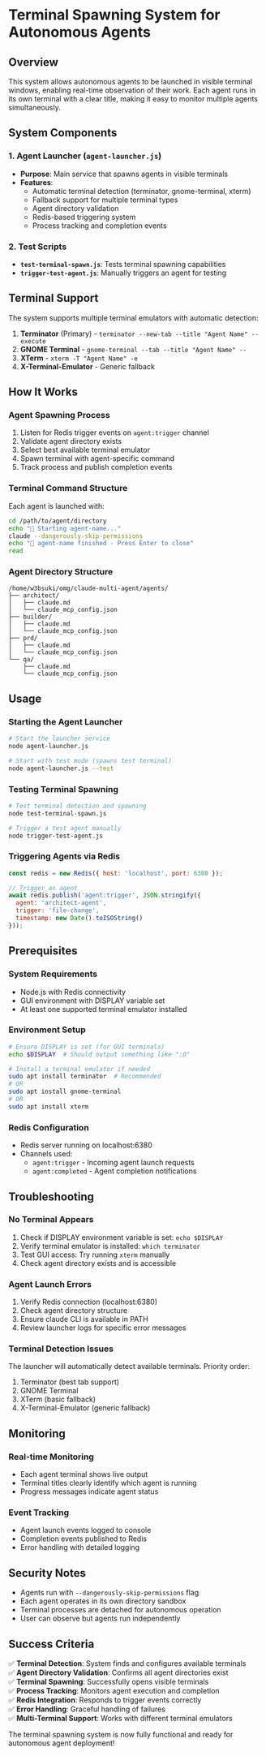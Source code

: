 # Terminal Spawning System for Autonomous Agents

## Overview

This system allows autonomous agents to be launched in visible terminal windows, enabling real-time observation of their work. Each agent runs in its own terminal with a clear title, making it easy to monitor multiple agents simultaneously.

## System Components

### 1. Agent Launcher (`agent-launcher.js`)
- **Purpose**: Main service that spawns agents in visible terminals
- **Features**:
  - Automatic terminal detection (terminator, gnome-terminal, xterm)
  - Fallback support for multiple terminal types
  - Agent directory validation
  - Redis-based triggering system
  - Process tracking and completion events

### 2. Test Scripts
- **`test-terminal-spawn.js`**: Tests terminal spawning capabilities
- **`trigger-test-agent.js`**: Manually triggers an agent for testing

## Terminal Support

The system supports multiple terminal emulators with automatic detection:

1. **Terminator** (Primary) - `terminator --new-tab --title "Agent Name" --execute`
2. **GNOME Terminal** - `gnome-terminal --tab --title "Agent Name" --`
3. **XTerm** - `xterm -T "Agent Name" -e`
4. **X-Terminal-Emulator** - Generic fallback

## How It Works

### Agent Spawning Process
1. Listen for Redis trigger events on `agent:trigger` channel
2. Validate agent directory exists
3. Select best available terminal emulator
4. Spawn terminal with agent-specific command
5. Track process and publish completion events

### Terminal Command Structure
Each agent is launched with:
```bash
cd /path/to/agent/directory
echo "🤖 Starting agent-name..."
claude --dangerously-skip-permissions
echo "🏁 agent-name finished - Press Enter to close"
read
```

### Agent Directory Structure
```
/home/w3bsuki/omg/claude-multi-agent/agents/
├── architect/
│   ├── claude.md
│   └── claude_mcp_config.json
├── builder/
│   ├── claude.md
│   └── claude_mcp_config.json
├── prd/
│   ├── claude.md
│   └── claude_mcp_config.json
└── qa/
    ├── claude.md
    └── claude_mcp_config.json
```

## Usage

### Starting the Agent Launcher
```bash
# Start the launcher service
node agent-launcher.js

# Start with test mode (spawns test terminal)
node agent-launcher.js --test
```

### Testing Terminal Spawning
```bash
# Test terminal detection and spawning
node test-terminal-spawn.js

# Trigger a test agent manually
node trigger-test-agent.js
```

### Triggering Agents via Redis
```javascript
const redis = new Redis({ host: 'localhost', port: 6380 });

// Trigger an agent
await redis.publish('agent:trigger', JSON.stringify({
  agent: 'architect-agent',
  trigger: 'file-change',
  timestamp: new Date().toISOString()
}));
```

## Prerequisites

### System Requirements
- Node.js with Redis connectivity
- GUI environment with DISPLAY variable set
- At least one supported terminal emulator installed

### Environment Setup
```bash
# Ensure DISPLAY is set (for GUI terminals)
echo $DISPLAY  # Should output something like ":0"

# Install a terminal emulator if needed
sudo apt install terminator  # Recommended
# OR
sudo apt install gnome-terminal
# OR  
sudo apt install xterm
```

### Redis Configuration
- Redis server running on localhost:6380
- Channels used:
  - `agent:trigger` - Incoming agent launch requests
  - `agent:completed` - Agent completion notifications

## Troubleshooting

### No Terminal Appears
1. Check if DISPLAY environment variable is set: `echo $DISPLAY`
2. Verify terminal emulator is installed: `which terminator`
3. Test GUI access: Try running `xterm` manually
4. Check agent directory exists and is accessible

### Agent Launch Errors
1. Verify Redis connection (localhost:6380)
2. Check agent directory structure
3. Ensure claude CLI is available in PATH
4. Review launcher logs for specific error messages

### Terminal Detection Issues
The launcher will automatically detect available terminals. Priority order:
1. Terminator (best tab support)
2. GNOME Terminal
3. XTerm (basic fallback)
4. X-Terminal-Emulator (generic fallback)

## Monitoring

### Real-time Monitoring
- Each agent terminal shows live output
- Terminal titles clearly identify which agent is running
- Progress messages indicate agent status

### Event Tracking
- Agent launch events logged to console
- Completion events published to Redis
- Error handling with detailed logging

## Security Notes

- Agents run with `--dangerously-skip-permissions` flag
- Each agent operates in its own directory sandbox
- Terminal processes are detached for autonomous operation
- User can observe but agents run independently

## Success Criteria

✅ **Terminal Detection**: System finds and configures available terminals  
✅ **Agent Directory Validation**: Confirms all agent directories exist  
✅ **Terminal Spawning**: Successfully opens visible terminals  
✅ **Process Tracking**: Monitors agent execution and completion  
✅ **Redis Integration**: Responds to trigger events correctly  
✅ **Error Handling**: Graceful handling of failures  
✅ **Multi-Terminal Support**: Works with different terminal emulators  

The terminal spawning system is now fully functional and ready for autonomous agent deployment!